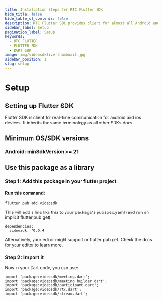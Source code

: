 ```yaml
---
title: Installation Steps for RTC Flutter SDK
hide_title: false
hide_table_of_contents: false
description: RTC Flutter SDK provides client for almost all Android and IOS devices. it takes less amount of cpu and memory.
sidebar_label: Setup
pagination_label: Setup
keywords:
  - RTC FLUTTER
  - FLUTTER SDK
  - DART SDK
image: img/videosdklive-thumbnail.jpg
sidebar_position: 1
slug: setup
---
```


# Setup

## Setting up Flutter SDK

Flutter SDK is client for real-time communication for android and ios devices. It inherits the same terminology as all other SDKs does.

## Minimum OS/SDK versions

### Android: minSdkVersion >= 21

<!-- ### iOS: > 11 -->

## Use this package as a library

### Step 1: Add this package in your flutter project

#### Run this command:

```
flutter pub add videosdk
```

This will add a line like this to your package's pubspec.yaml (and run an implicit flutter pub get):

```
dependencies:
  videosdk: ^0.0.4
```

Alternatively, your editor might support or flutter pub get. Check the docs for your editor to learn more.

### Step 2: Import it

Now in your Dart code, you can use:

```
import 'package:videosdk/meeting.dart';
import 'package:videosdk/meeting_builder.dart';
import 'package:videosdk/participant.dart';
import 'package:videosdk/rtc.dart';
import 'package:videosdk/stream.dart';
```
